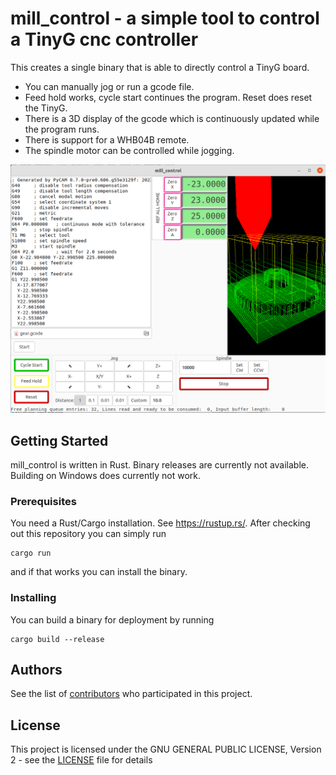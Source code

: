# mill_control - a simple tool to control a TinyG cnc controller

This creates a single binary that is able to directly control a TinyG board.
* You can manually jog or run a gcode file.
* Feed hold works, cycle start continues the program. Reset does reset the TinyG.
* There is a 3D display of the gcode which is continuously updated while the program runs.
* There is support for a WHB04B remote.
* The spindle motor can be controlled while jogging.

![screenshot](mill_control.png)

## Getting Started

mill_control is written in Rust. Binary releases are currently not available. Building on Windows does currently not work.

### Prerequisites

You need a Rust/Cargo installation. See https://rustup.rs/. After checking out this repository you can simply run

```
cargo run
```

and if that works you can install the binary.


### Installing

You can build a binary for deployment by running

```
cargo build --release
```



## Authors

See the list of [contributors](https://github.com/dr0ps/mill_control/contributors) who participated in this project.

## License

This project is licensed under the GNU GENERAL PUBLIC LICENSE, Version 2 - see the [LICENSE](LICENSE) file for details

